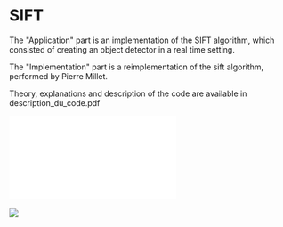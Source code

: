 # SIFT

The "Application" part is an implementation of the SIFT algorithm, which consisted of creating an object detector in a real time setting.

The "Implementation" part is a reimplementation of the sift algorithm, performed by Pierre Millet.


Theory, explanations and description of the code are available in description_du_code.pdf

![Description du code :](Description_du_code.pdf "some discription")

<image src="https://github.com/lucaswannen/SIFT/blob/main/Description_du_code.pdf"/>

